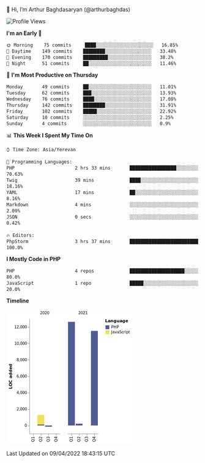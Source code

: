 👋 Hi, I’m Arthur Baghdasaryan (@arthurbaghdas)


<!--START_SECTION:waka-->
![Profile Views](http://img.shields.io/badge/Profile%20Views-3-blue)

**I'm an Early 🐤** 

```text
🌞 Morning    75 commits     ████░░░░░░░░░░░░░░░░░░░░░   16.85% 
🌆 Daytime    149 commits    ████████░░░░░░░░░░░░░░░░░   33.48% 
🌃 Evening    170 commits    █████████░░░░░░░░░░░░░░░░   38.2% 
🌙 Night      51 commits     ██░░░░░░░░░░░░░░░░░░░░░░░   11.46%

```
📅 **I'm Most Productive on Thursday** 

```text
Monday       49 commits     ██░░░░░░░░░░░░░░░░░░░░░░░   11.01% 
Tuesday      62 commits     ███░░░░░░░░░░░░░░░░░░░░░░   13.93% 
Wednesday    76 commits     ████░░░░░░░░░░░░░░░░░░░░░   17.08% 
Thursday     142 commits    ████████░░░░░░░░░░░░░░░░░   31.91% 
Friday       102 commits    █████░░░░░░░░░░░░░░░░░░░░   22.92% 
Saturday     10 commits     ░░░░░░░░░░░░░░░░░░░░░░░░░   2.25% 
Sunday       4 commits      ░░░░░░░░░░░░░░░░░░░░░░░░░   0.9%

```


📊 **This Week I Spent My Time On** 

```text
⌚︎ Time Zone: Asia/Yerevan

💬 Programming Languages: 
PHP                      2 hrs 33 mins       █████████████████░░░░░░░░   70.63% 
Twig                     39 mins             ████░░░░░░░░░░░░░░░░░░░░░   18.16% 
YAML                     17 mins             ██░░░░░░░░░░░░░░░░░░░░░░░   8.16% 
Markdown                 4 mins              ░░░░░░░░░░░░░░░░░░░░░░░░░   2.09% 
JSON                     0 secs              ░░░░░░░░░░░░░░░░░░░░░░░░░   0.42%

🔥 Editors: 
PhpStorm                 3 hrs 37 mins       █████████████████████████   100.0%

```

**I Mostly Code in PHP** 

```text
PHP                      4 repos             ████████████████████░░░░░   80.0% 
JavaScript               1 repo              █████░░░░░░░░░░░░░░░░░░░░   20.0%

```


**Timeline**

![Chart not found](https://raw.githubusercontent.com/arthurbaghdas/arthurbaghdas/main/charts/bar_graph.png) 


 Last Updated on 09/04/2022 18:43:15 UTC
<!--END_SECTION:waka-->
